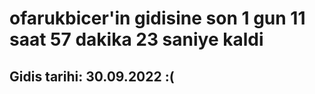# ofarukbicer'in gidisine son 1 gun 11 saat 57 dakika 23 saniye kaldi

## Gidis tarihi: 30.09.2022 :(